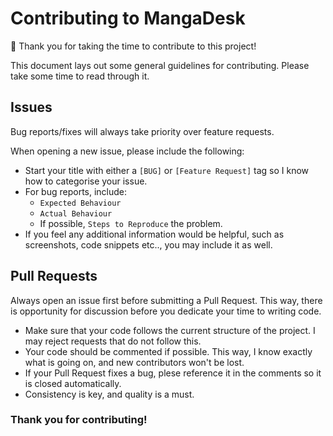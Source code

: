 # Contributing to MangaDesk

🥳 Thank you for taking the time to contribute to this project!

This document lays out some general guidelines for contributing. Please take some time to read through it.

## Issues

Bug reports/fixes will always take priority over feature requests.

When opening a new issue, please include the following:

- Start your title with either a `[BUG]` or `[Feature Request]` tag so I know how to categorise your issue.
- For bug reports, include:
    - `Expected Behaviour`
    - `Actual Behaviour`
    - If possible, `Steps to Reproduce` the problem.
- If you feel any additional information would be helpful, such as screenshots, code snippets etc.., you may include it
  as well.

## Pull Requests

Always open an issue first before submitting a Pull Request. This way, there is opportunity for discussion before you
dedicate your time to writing code.

- Make sure that your code follows the current structure of the project. I may reject requests that do not follow this.
- Your code should be commented if possible. This way, I know exactly what is going on, and new contributors won't be
  lost.
- If your Pull Request fixes a bug, plese reference it in the comments so it is closed automatically.
- Consistency is key, and quality is a must.

### Thank you for contributing!
